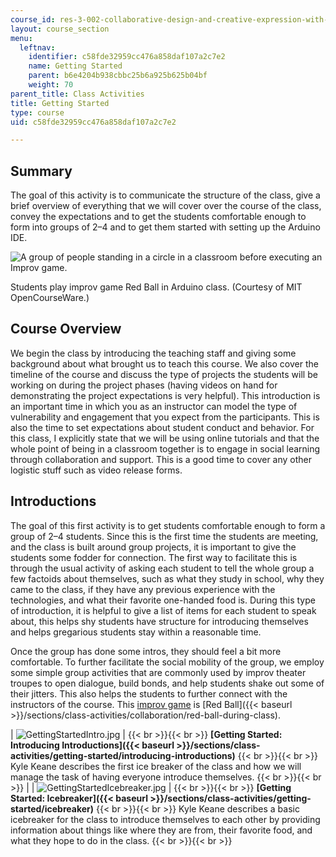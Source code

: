 ```yaml
---
course_id: res-3-002-collaborative-design-and-creative-expression-with-arduino-microcontrollers-january-iap-2017
layout: course_section
menu:
  leftnav:
    identifier: c58fde32959cc476a858daf107a2c7e2
    name: Getting Started
    parent: b6e4204b938cbbc25b6a925b625b04bf
    weight: 70
parent_title: Class Activities
title: Getting Started
type: course
uid: c58fde32959cc476a858daf107a2c7e2

---
```


Summary
-------

The goal of this activity is to communicate the structure of the class, give a brief overview of everything that we will cover over the course of the class, convey the expectations and to get the students comfortable enough to form into groups of 2–4 and to get them started with setting up the Arduino IDE.

![A group of people standing in a circle in a classroom before executing an Improv game.](/coursemedia/res-3-002-collaborative-design-and-creative-expression-with-arduino-microcontrollers-january-iap-2017/4f0ed47c34b59f1f769ce90ddfe76162_ArduinoIntro.jpg)  

Students play improv game Red Ball in Arduino class. (Courtesy of MIT OpenCourseWare.)

Course Overview
---------------

We begin the class by introducing the teaching staff and giving some background about what brought us to teach this course. We also cover the timeline of the course and discuss the type of projects the students will be working on during the project phases (having videos on hand for demonstrating the project expectations is very helpful). This introduction is an important time in which you as an instructor can model the type of vulnerability and engagement that you expect from the participants. This is also the time to set expectations about student conduct and behavior. For this class, I explicitly state that we will be using online tutorials and that the whole point of being in a classroom together is to engage in social learning through collaboration and support. This is a good time to cover any other logistic stuff such as video release forms.

Introductions
-------------

The goal of this first activity is to get students comfortable enough to form a group of 2–4 students. Since this is the first time the students are meeting, and the class is built around group projects, it is important to give the students some fodder for connection. The first way to facilitate this is through the usual activity of asking each student to tell the whole group a few factoids about themselves, such as what they study in school, why they came to the class, if they have any previous experience with the technologies, and what their favorite one-handed food is. During this type of introduction, it is helpful to give a list of items for each student to speak about, this helps shy students have structure for introducing themselves and helps gregarious students stay within a reasonable time.

Once the group has done some intros, they should feel a bit more comfortable. To further facilitate the social mobility of the group, we employ some simple group activities that are commonly used by improv theater troupes to open dialogue, build bonds, and help students shake out some of their jitters. This also helps the students to further connect with the instructors of the course. This [improv game](http://wiki.improvresourcecenter.com/index.php?title=Red_Ball) is [Red Ball]({{< baseurl >}}/sections/class-activities/collaboration/red-ball-during-class). 

| ![GettingStartedIntro.jpg](/coursemedia/res-3-002-collaborative-design-and-creative-expression-with-arduino-microcontrollers-january-iap-2017/46a24215ba4a91373cc2c4e15ee0e30f_GettingStartedIntro.jpg) |  {{< br >}}{{< br >}}  **[Getting Started: Introducing Introductions]({{< baseurl >}}/sections/class-activities/getting-started/introducing-introductions)** {{< br >}}{{< br >}} Kyle Keane describes the first ice breaker of the class and how we will manage the task of having everyone introduce themselves.   {{< br >}}{{< br >}}  |
| ![GettingStartedIcebreaker.jpg](/coursemedia/res-3-002-collaborative-design-and-creative-expression-with-arduino-microcontrollers-january-iap-2017/a7380845f0b3061918c5ea11a9d7fcf0_GettingStartedIcebreaker.jpg) |  {{< br >}}{{< br >}} ﻿**[Getting Started: Icebreaker]({{< baseurl >}}/sections/class-activities/getting-started/icebreaker)** {{< br >}}{{< br >}} Kyle Keane describes a basic icebreaker for the class to introduce themselves to each other by providing information about things like where they are from, their favorite food, and what they hope to do in the class.   {{< br >}}{{< br >}}